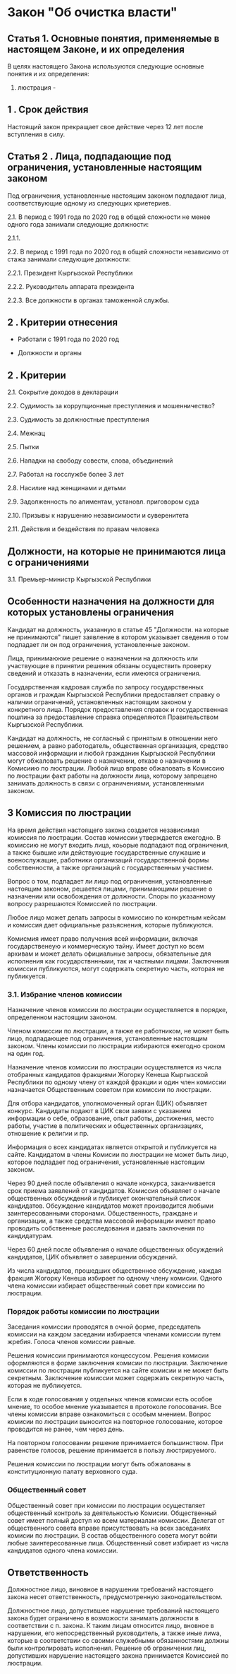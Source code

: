 # Закон "Об очистка власти"

## Статья 1. Основные понятия, применяемые в настоящем Законе, и их определения

В целях настоящего Закона используются следующие основные понятия и их определения:

1) люстрация - 

## 1 . Срок действия 

Настоящий закон прекращает свое действие через 12 лет после вступления в силу.

## Статья 2 . Лица, подпадающие под ограничения, установленные настоящим законом

Под ограничения, установленные настоящим законом подпадают лица, соответствующие одному из следующих криетериев.

2.1. В период с 1991 года по 2020 год в общей сложности не менее одного года занимали следующие должности:

2.1.1. 

2.2. В период с 1991 года по 2020 год в общей сложности независимо от стажа занимали следующие должности:

2.2.1. Президент Кыргызской Республики

2.2.2. Руководитель аппарата президента

2.2.3. Все должности в органах таможенной службы.

## 2 . Критерии отнесения

- Работали с 1991 года по 2020 год

- Должности и органы

## 2 . Критерии

2.1. Сокрытие доходов в декларации

2.2. Судимость за коррупционные преступления и мошенничество?

2.3. Судимость за должностные преступления

2.4. Межнац

2.5. Пытки

2.6. Нападки на свободу совести, слова, объединений

2.7. Работал на госслужбе более 3 лет

2.8. Насилие над женщинами и детьми

2.9. Задолженность по алиментам, установл. приговором суда

2.10. Призывы к нарушению независимости и суверенитета

2.11. Действия и бездействия по правам человека

## Должности, на которые не принимаются лица с ограничениями

3.1. Премьер-министр Кыргызской Республики

## Особенности назначения на должности для которых установлены ограничения 

Кандидат на должность, указанную в статье 45 "Должности. на которые не принимаются" пишет заявление в котором указывает сведения о том подпадает ли он под ограничения, установленные законом. 

Лица, принимаююие решение о назначении на должность или участвующие в принятии решения обязаны осуществить проверку сведений и отказать в назначении, если имеются ограничения.

Государственная кадровая служба по запросу государственных органов и граждан Кыргызской Республики предоставляет справку о наличии ограничений, установленных настоящим законом у конкретного лица. Порядок предоставления справок и государственная пошлина за предоставление справка определяются Правительством Кыргызской Республики. 

Кандидат на должность, не согласный с принятым в отношении него решением, а равно работодатель, общественная организация, средство массовой информации и любой гражданин Кыргызской Республики могут обжаловать решение о назначении, отказе о назначении в Комисиию по люстрации. Любой лицо вправе обжаловать в Комиссию по люстрации факт работы на должности лица, которому запрещено занимать должность в связи с ограничениями, установленными законом. 

## 3 Комиссия по люстрации 

На время действия настоящего закона создается независимая комиссия по люстрации. Состав комиссии утверждается ежегодно. В комиссию не могут входить лица, коьорые подпадают под ограничения, а также бывшие или действующие государственные служашие и военослужащие, работники организаций государственной формы собственности, а также организаций с государственным участием.

Вопрос о том, подпадает ли лицо под ограничения, установленные настоящим законом, решается лицами, принимающими решение о назначении или освобождения от должности. Споры по указанному вопросу разрешаются Комиссией по люстрации. 

Любое лицо может делать запросы в комиссию по конкретным кейсам и комиссия дает официальные разъяснения, которые публикуются.

Комисмия имеет право получения всей информации, включая государственеую и коммерческую тайну. Имеет доступ ко всем архивам и может делать официальные запросы, обязательные для исполнения как государствннныии, так и частными лицами. Заключнния комиссии публикуются, могут содержать секретную часть, которая не публикуется.

### 3.1. Избрание членов комиссии 

Назначение членов комиссии по люстрации осуществляется в порядке, определенном настоящим законом. 

Членом комиссии по люстрации, а также ее работником, не может быть лицо, подпадающее под ограничения, установленные настоящим законом. Члены комиссии по люстрации избираются ежегодно сроком на один год. 

Назначение членов комиссии по люстрации осуществляется из числа отобранных кандидатов фракциями Жогорку Кенеша Кыргызской Республики по одному члену от каждой фракции и один член комиссии назначается Общественным советом при комиссии по люстрации. 

Для отбора кандидатов, уполномоченный орган (ЦИК) объявляет конкурс. Кандидаты подают в ЦИК свои заявки с указанием информации о себе, образование, опыт работы, достижения, место работы, участие в политических и общественных организациях, отношение к религии и пр. 

Информация о всех кандидатах является открытой и публикуется на сайте. Кандидатом в члены Комисии по люстрации не может быть лицо, которое подпадает под ограничения, установленные настоящим законом.

Через 90 дней после объявления о начале конкурса, заканчивается срок приема заявлений от кандидатов. Комиссия объявляет о начале общественных обсуждений и публикует окончательный список кандидатов. Обсуждение кандидатов может производится любыми заинтересованными сторонами. Общественность, граждане и организации, а также средства массовой информации имеют право проводить собственные расследования и давать заключения по кандидатурам. 

Через 60 дней после объявления о начале общественных обсуждений кандидатов, ЦИК объявляет о завершении обсуждений.

Из числа кандидатов, прошедших общественное обсуждение, каждая фракция Жогорку Кенеша избирает по одному члену комисии. Одного члена комиссии избирает общественный совет при комиссии по люстрации.

### Порядок работы комиссии по люстрации

Заседания комиссии проводятся в очной форме, председатель комиссии на каждом заседании избирается членами комиссии путем жребия. Голоса членов комиссии равные. 

Решения комиссии принимаются концессусом. Решения комисии оформляются в форме заключения комисии по люстрации. Заключение комиссии по люстрации публикуется на сайте комисии и не может быть секретным. Заключение комиссии может содержать секретную часть, которая не публикуется. 

Если в ходе голосования у отдельных членов комисии есть особое мнение, то особое мнение указывается в протоколе голосования. Все члены комиссии вправе ознакомиться с особым мнением. Вопрос комисии по люстрации выносится на повторное голосование, которое проводится не ранее, чем через день. 

На повторном голосовании решение принимается большинством. При равенстве голосов, решение принимается в пользу люстрируемого.

Решения комиссии по люстрации могут быть обжалованы в конституционную палату верховного суда.

### Общественный совет

Общественный совет при комиссии по люстрации осуществляет общественный контроль за деятельностью Комисии. Общественный совет имеет полный доступ ко всем материалам комиссии. Делегат от общественного совета вправе присутствовать на всех заседаниях комисии по люстрации. 
В состав общественного совета могут войти любые заинтересованные лица. Общественный совет избирает из числа кандидатов одного члена комиссии.

## Ответственность

Должностное лицо, виновное в нарушении требований настоящего закона несет ответственность, предусмотренную законодательством. 

Должностное лицо, допустившее нарушение требований настоящего закона будет ограничено в возможости занимать должности в соответствии с п.  закона. К таким лицам относится лицо, вновное в нарушении, его непосредственный руководитель, а также иные лиwа, которые в соответствии со своими служебными обязанностями должны были контролировать исполнения. Решение об ограничении лиц, допустивших нарушение настоящего закона принимается Комиссией по люстрации.

